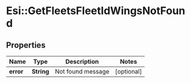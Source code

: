 # Esi::GetFleetsFleetIdWingsNotFound

## Properties
Name | Type | Description | Notes
------------ | ------------- | ------------- | -------------
**error** | **String** | Not found message | [optional] 


